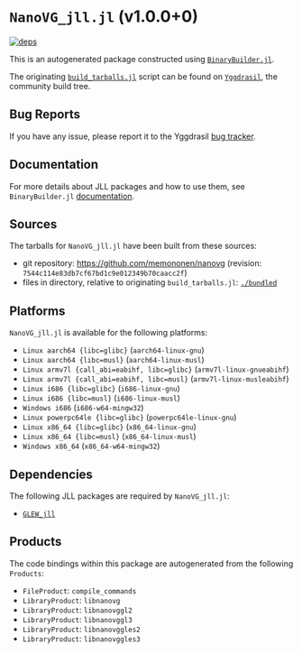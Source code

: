 # `NanoVG_jll.jl` (v1.0.0+0)

[![deps](https://juliahub.com/docs/NanoVG_jll/deps.svg)](https://juliahub.com/ui/Packages/NanoVG_jll/DScMB?page=2)

This is an autogenerated package constructed using [`BinaryBuilder.jl`](https://github.com/JuliaPackaging/BinaryBuilder.jl).

The originating [`build_tarballs.jl`](https://github.com/JuliaPackaging/Yggdrasil/blob/2044202048f0fa57102ee76cfaf9d73555f57f4b/N/NanoVG/build_tarballs.jl) script can be found on [`Yggdrasil`](https://github.com/JuliaPackaging/Yggdrasil/), the community build tree.

## Bug Reports

If you have any issue, please report it to the Yggdrasil [bug tracker](https://github.com/JuliaPackaging/Yggdrasil/issues).

## Documentation

For more details about JLL packages and how to use them, see `BinaryBuilder.jl` [documentation](https://docs.binarybuilder.org/stable/jll/).

## Sources

The tarballs for `NanoVG_jll.jl` have been built from these sources:

* git repository: https://github.com/memononen/nanovg (revision: `7544c114e83db7cf67bd1c9e012349b70caacc2f`)
* files in directory, relative to originating `build_tarballs.jl`: [`./bundled`](https://github.com/JuliaPackaging/Yggdrasil/tree/2044202048f0fa57102ee76cfaf9d73555f57f4b/N/NanoVG/bundled)

## Platforms

`NanoVG_jll.jl` is available for the following platforms:

* `Linux aarch64 {libc=glibc}` (`aarch64-linux-gnu`)
* `Linux aarch64 {libc=musl}` (`aarch64-linux-musl`)
* `Linux armv7l {call_abi=eabihf, libc=glibc}` (`armv7l-linux-gnueabihf`)
* `Linux armv7l {call_abi=eabihf, libc=musl}` (`armv7l-linux-musleabihf`)
* `Linux i686 {libc=glibc}` (`i686-linux-gnu`)
* `Linux i686 {libc=musl}` (`i686-linux-musl`)
* `Windows i686` (`i686-w64-mingw32`)
* `Linux powerpc64le {libc=glibc}` (`powerpc64le-linux-gnu`)
* `Linux x86_64 {libc=glibc}` (`x86_64-linux-gnu`)
* `Linux x86_64 {libc=musl}` (`x86_64-linux-musl`)
* `Windows x86_64` (`x86_64-w64-mingw32`)

## Dependencies

The following JLL packages are required by `NanoVG_jll.jl`:

* [`GLEW_jll`](https://github.com/JuliaBinaryWrappers/GLEW_jll.jl)

## Products

The code bindings within this package are autogenerated from the following `Products`:

* `FileProduct`: `compile_commands`
* `LibraryProduct`: `libnanovg`
* `LibraryProduct`: `libnanovggl2`
* `LibraryProduct`: `libnanovggl3`
* `LibraryProduct`: `libnanovggles2`
* `LibraryProduct`: `libnanovggles3`

